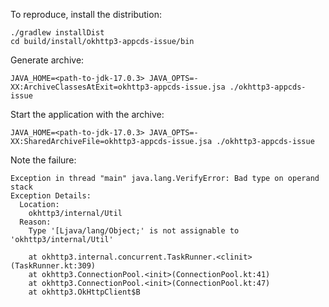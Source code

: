 To reproduce, install the distribution:

```
./gradlew installDist
cd build/install/okhttp3-appcds-issue/bin
```

Generate archive:
```
JAVA_HOME=<path-to-jdk-17.0.3> JAVA_OPTS=-XX:ArchiveClassesAtExit=okhttp3-appcds-issue.jsa ./okhttp3-appcds-issue
```

Start the application with the archive:
```
JAVA_HOME=<path-to-jdk-17.0.3> JAVA_OPTS=-XX:SharedArchiveFile=okhttp3-appcds-issue.jsa ./okhttp3-appcds-issue
```

Note the failure:
```
Exception in thread "main" java.lang.VerifyError: Bad type on operand stack
Exception Details:
  Location:
    okhttp3/internal/Util
  Reason:
    Type '[Ljava/lang/Object;' is not assignable to 'okhttp3/internal/Util'

	at okhttp3.internal.concurrent.TaskRunner.<clinit>(TaskRunner.kt:309)
	at okhttp3.ConnectionPool.<init>(ConnectionPool.kt:41)
	at okhttp3.ConnectionPool.<init>(ConnectionPool.kt:47)
	at okhttp3.OkHttpClient$B
```
